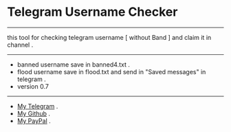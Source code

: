 # Telegram Username Checker
***
this tool for checking telegram username [ without Band ] and claim it in channel .
***
* banned username save in banned4.txt .
* flood username save in flood.txt and send in "Saved messages" in telegram .
* version 0.7
***
* [My Telegram](https://t.me/u_l_w) .
* [My Github](https://github.com/AhmedTools) .
* [My PayPal](paypal.me/foarl) .
